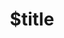 ---
title: $title
second_title: Aspose.SVG för .NET API Referens
description: $description
type: docs
weight: $weight
url: /sv/net/$ref/
---